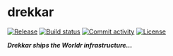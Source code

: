 # drekkar

[![Release](https://img.shields.io/github/v/release/worldr/drekkar)](https://img.shields.io/github/v/release/worldr/drekkar)
[![Build status](https://img.shields.io/github/workflow/status/worldr/drekkar/merge-to-main)](https://img.shields.io/github/workflow/status/worldr/drekkar/merge-to-main)
[![Commit activity](https://img.shields.io/github/commit-activity/m/worldr/drekkar)](https://img.shields.io/github/commit-activity/m/worldr/drekkar)
[![License](https://img.shields.io/github/license/worldr/drekkar)](https://img.shields.io/github/license/worldr/drekkar)

***Drekkar ships the Worldr infrastructure…***
